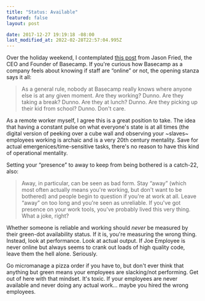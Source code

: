 ```yaml
---
title: "Status: Available"
featured: false
layout: post

date: 2017-12-27 19:19:18 -08:00
last_modified_at: 2022-02-28T22:57:04.995Z
---
```


Over the holiday weekend, I contemplated [this post](https://m.signalvnoise.com/the-presence-prison-4c776292c8d2) from Jason Fried, the CEO and Founder of Basecamp. If you're curious how Basecamp as a company feels about knowing if staff are “online” or not, the opening stanza says it all:

> As a general rule, nobody at Basecamp really knows where anyone else is at any given moment. Are they working? Dunno. Are they taking a break? Dunno. Are they at lunch? Dunno. Are they picking up their kid from school? Dunno. Don't care.

As a remote worker myself, I agree this is a great position to take. The idea that having a constant pulse on what everyone's state is at all times (the digital version of peeking over a cube wall and observing your ~slaves~ employees working is archaic and is a very 20th century mentality. Save for actual emergenices/time-sensitive tasks, there's no reason to have this kind of operational mentality.

Setting your “presence” to away to keep from being bothered is a catch-22, also:

> Away, in particular, can be seen as bad form. Stay “away” (which most often actually means you're working, but don't want to be bothered) and people begin to question if you're at work at all. Leave “away” on too long and you're seen as unreliable. If you've got presence on your work tools, you've probably lived this very thing. What a joke, right?

Whether someone is reliable and working should _never_ be measured by their green-dot availability status. If it is, you're measuring the wrong thing. Instead, look at performance. Look at actual output. If Joe Employee is never online but always seems to crank out loads of high quality code, leave them the hell alone. Seriously.

Go micromanage a pizza order if you have to, but don't ever think that anything but green means your employees are slacking/not performing. Get out of here with that mindset. It's toxic. If your employees are never available and never doing any actual work… maybe you hired the wrong employees.

